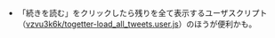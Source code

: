 * 「続きを読む」をクリックしたら残りを全て表示するユーザスクリプト（[vzvu3k6k/togetter-load_all_tweets.user.js](https://github.com/vzvu3k6k/togetter-load_all_tweets.user.js)）のほうが便利かも。
